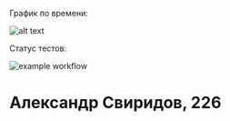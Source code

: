 График по времени:

![alt text](https://i.imgur.com/Nkrlc7B.png)

Статус тестов:

![example workflow](https://github.com/alex76x76/TP2/actions/main/.github/workflows/yml.yml)


# Александр Свиридов, 226

